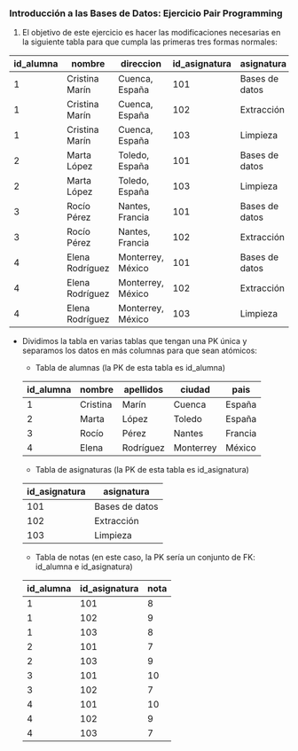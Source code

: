 ### Introducción a las Bases de Datos: Ejercicio Pair Programming

1. El objetivo de este ejercicio es hacer las modificaciones necesarias en la siguiente tabla para que cumpla las primeras tres formas normales:

|id_alumna|nombre          |direccion         |id_asignatura|asignatura      |nota|
|---------|----------------|------------------|-------------|----------------|----|
|1        |Cristina Marín  |Cuenca, España    |101          |Bases de datos  |8   |
|1        |Cristina Marín  |Cuenca, España    |102          |Extracción      |9   |
|1        |Cristina Marín  |Cuenca, España    |103          |Limpieza        |8   |
|2        |Marta López     |Toledo, España    |101          |Bases de datos  |7   |
|2        |Marta López     |Toledo, España    |103          |Limpieza        |9   |
|3        |Rocío Pérez     |Nantes, Francia   |101          |Bases de datos  |10  |
|3        |Rocío Pérez     |Nantes, Francia   |102          |Extracción      |7   |
|4        |Elena Rodríguez |Monterrey, México |101          |Bases de datos  |10  |
|4        |Elena Rodríguez |Monterrey, México |102          |Extracción      |9   |
|4        |Elena Rodríguez |Monterrey, México |103          |Limpieza        |7   |


- Dividimos la tabla en varias tablas que tengan una PK única y separamos los datos en más columnas para que sean atómicos:

    - Tabla de alumnas (la PK de esta tabla es id_alumna)

    |id_alumna|nombre          |apellidos         |ciudad       |pais   |
    |---------|----------------|------------------|-------------|-------|
    |1        |Cristina        |Marín             |Cuenca       |España |
    |2        |Marta           |López             |Toledo       |España |
    |3        |Rocío           |Pérez             |Nantes       |Francia|
    |4        |Elena           |Rodríguez         |Monterrey    |México |

    - Tabla de asignaturas (la PK de esta tabla es id_asignatura)

    |id_asignatura|asignatura       |
    |-------------|-----------------|
    |101          |Bases de datos   |
    |102          |Extracción       |
    |103          |Limpieza         |

    - Tabla de notas (en este caso, la PK sería un conjunto de FK: id_alumna e id_asignatura)

    |id_alumna|id_asignatura|nota|
    |---------|-------------|----|
    |1        |101          |8   |
    |1        |102          |9   |
    |1        |103          |8   |
    |2        |101          |7   |
    |2        |103          |9   |
    |3        |101          |10  |
    |3        |102          |7   |
    |4        |101          |10  |
    |4        |102          |9   |
    |4        |103          |7   |
